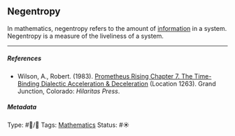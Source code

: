 ## Negentropy

In mathematics, negentropy refers to the amount of [information](Information.md) in a system. Negentropy is a measure of the liveliness of a system.

---

##### References

* Wilson, A., Robert. (1983). [Prometheus Rising Chapter 7. The Time-Binding Dialectic Acceleration & Deceleration](Prometheus%20Rising%20Chapter%207.%20The%20Time-Binding%20Dialectic%20Acceleration%20&%20Deceleration.md) (Location 1263). Grand Junction, Colorado: *Hilaritas Press*.

##### Metadata

Type: #🔵/🔵 
Tags: [Mathematics]()
Status: #☀️ 
